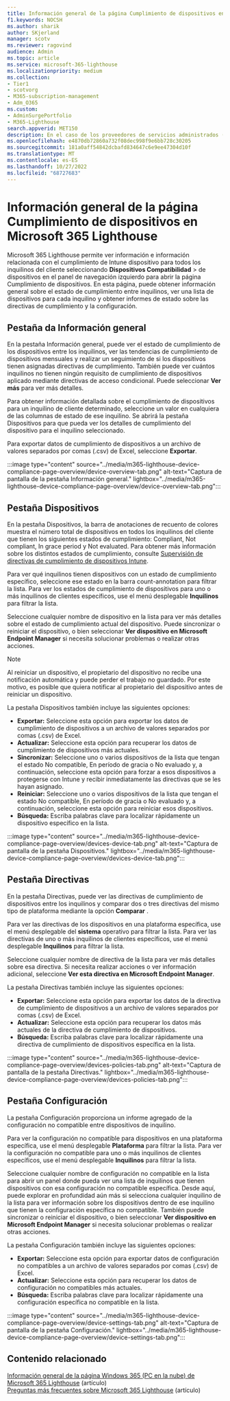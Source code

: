 ```yaml
---
title: Información general de la página Cumplimiento de dispositivos en Microsoft 365 Lighthouse
f1.keywords: NOCSH
ms.author: sharik
author: SKjerland
manager: scotv
ms.reviewer: ragovind
audience: Admin
ms.topic: article
ms.service: microsoft-365-lighthouse
ms.localizationpriority: medium
ms.collection:
- Tier1
- scotvorg
- M365-subscription-management
- Adm_O365
ms.custom:
- AdminSurgePortfolio
- M365-Lighthouse
search.appverid: MET150
description: En el caso de los proveedores de servicios administrados (MSP) que usan Microsoft 365 Lighthouse, obtenga información sobre la página Cumplimiento de dispositivos.
ms.openlocfilehash: e4870db72860a732f08dec998f9e6bb728c30205
ms.sourcegitcommit: 181a0aff54842dcbafd834647c6e9ee47304d10f
ms.translationtype: MT
ms.contentlocale: es-ES
ms.lasthandoff: 10/27/2022
ms.locfileid: "68727683"
---
```

# <a name="overview-of-the-device-compliance-page-in-microsoft-365-lighthouse"></a>Información general de la página Cumplimiento de dispositivos en Microsoft 365 Lighthouse

Microsoft 365 Lighthouse permite ver información e información relacionada con el cumplimiento de Intune dispositivo para todos los inquilinos del cliente seleccionando **Dispositivos Compatibilidad** >  de dispositivos en el panel de navegación izquierdo para abrir la página Cumplimiento de dispositivos. En esta página, puede obtener información general sobre el estado de cumplimiento entre inquilinos, ver una lista de dispositivos para cada inquilino y obtener informes de estado sobre las directivas de cumplimiento y la configuración.

## <a name="overview-tab"></a>‎Pestaña da Información general  
  
En la pestaña Información general, puede ver el estado de cumplimiento de los dispositivos entre los inquilinos, ver las tendencias de cumplimiento de dispositivos mensuales y realizar un seguimiento de si los dispositivos tienen asignadas directivas de cumplimiento. También puede ver cuántos inquilinos no tienen ningún requisito de cumplimiento de dispositivos aplicado mediante directivas de acceso condicional. Puede seleccionar **Ver más** para ver más detalles.

Para obtener información detallada sobre el cumplimiento de dispositivos para un inquilino de cliente determinado, seleccione un valor en cualquiera de las columnas de estado de ese inquilino. Se abrirá la pestaña Dispositivos para que pueda ver los detalles de cumplimiento del dispositivo para el inquilino seleccionado.

Para exportar datos de cumplimiento de dispositivos a un archivo de valores separados por comas (.csv) de Excel, seleccione **Exportar**.

:::image type="content" source="../media/m365-lighthouse-device-compliance-page-overview/device-overview-tab.png" alt-text="Captura de pantalla de la pestaña Información general." lightbox="../media/m365-lighthouse-device-compliance-page-overview/device-overview-tab.png":::

## <a name="devices-tab"></a>Pestaña Dispositivos

En la pestaña Dispositivos, la barra de anotaciones de recuento de colores muestra el número total de dispositivos en todos los inquilinos del cliente que tienen los siguientes estados de cumplimiento: Compliant, Not compliant, In grace period y Not evaluated. Para obtener más información sobre los distintos estados de cumplimiento, consulte [Supervisión de directivas de cumplimiento de dispositivos Intune](/mem/intune/protect/compliance-policy-monitor).

Para ver qué inquilinos tienen dispositivos con un estado de cumplimiento específico, seleccione ese estado en la barra count-annotation para filtrar la lista. Para ver los estados de cumplimiento de dispositivos para uno o más inquilinos de clientes específicos, use el menú desplegable **Inquilinos** para filtrar la lista.

Seleccione cualquier nombre de dispositivo en la lista para ver más detalles sobre el estado de cumplimiento actual del dispositivo. Puede sincronizar o reiniciar el dispositivo, o bien seleccionar **Ver dispositivo en Microsoft Endpoint Manager** si necesita solucionar problemas o realizar otras acciones.

> [!NOTE]
> Al reiniciar un dispositivo, el propietario del dispositivo no recibe una notificación automática y puede perder el trabajo no guardado. Por este motivo, es posible que quiera notificar al propietario del dispositivo antes de reiniciar un dispositivo.

La pestaña Dispositivos también incluye las siguientes opciones:

- **Exportar:** Seleccione esta opción para exportar los datos de cumplimiento de dispositivos a un archivo de valores separados por comas (.csv) de Excel.
- **Actualizar:** Seleccione esta opción para recuperar los datos de cumplimiento de dispositivos más actuales.
- **Sincronizar:** Seleccione uno o varios dispositivos de la lista que tengan el estado No compatible, En período de gracia o No evaluado y, a continuación, seleccione esta opción para forzar a esos dispositivos a protegerse con Intune y recibir inmediatamente las directivas que se les hayan asignado.
- **Reiniciar:** Seleccione uno o varios dispositivos de la lista que tengan el estado No compatible, En período de gracia o No evaluado y, a continuación, seleccione esta opción para reiniciar esos dispositivos.
- **Búsqueda:** Escriba palabras clave para localizar rápidamente un dispositivo específico en la lista.
 
:::image type="content" source="../media/m365-lighthouse-device-compliance-page-overview/devices-device-tab.png" alt-text="Captura de pantalla de la pestaña Dispositivos." lightbox="../media/m365-lighthouse-device-compliance-page-overview/devices-device-tab.png":::

## <a name="policies-tab"></a>Pestaña Directivas

En la pestaña Directivas, puede ver las directivas de cumplimiento de dispositivos entre los inquilinos y comparar dos o tres directivas del mismo tipo de plataforma mediante la opción **Comparar** .

Para ver las directivas de los dispositivos en una plataforma específica, use el menú desplegable del **sistema** operativo para filtrar la lista. Para ver las directivas de uno o más inquilinos de clientes específicos, use el menú desplegable **Inquilinos** para filtrar la lista.

Seleccione cualquier nombre de directiva de la lista para ver más detalles sobre esa directiva. Si necesita realizar acciones o ver información adicional, seleccione **Ver esta directiva en Microsoft Endpoint Manager**.

La pestaña Directivas también incluye las siguientes opciones:

- **Exportar:** Seleccione esta opción para exportar los datos de la directiva de cumplimiento de dispositivos a un archivo de valores separados por comas (.csv) de Excel.
- **Actualizar:** Seleccione esta opción para recuperar los datos más actuales de la directiva de cumplimiento de dispositivos.
- **Búsqueda:** Escriba palabras clave para localizar rápidamente una directiva de cumplimiento de dispositivos específica en la lista.

:::image type="content" source="../media/m365-lighthouse-device-compliance-page-overview/devices-policies-tab.png" alt-text="Captura de pantalla de la pestaña Directivas." lightbox="../media/m365-lighthouse-device-compliance-page-overview/devices-policies-tab.png":::

## <a name="settings-tab"></a>Pestaña Configuración

La pestaña Configuración proporciona un informe agregado de la configuración no compatible entre dispositivos de inquilino. 

Para ver la configuración no compatible para dispositivos en una plataforma específica, use el menú desplegable **Plataforma** para filtrar la lista. Para ver la configuración no compatible para uno o más inquilinos de clientes específicos, use el menú desplegable **Inquilinos** para filtrar la lista.

Seleccione cualquier nombre de configuración no compatible en la lista para abrir un panel donde pueda ver una lista de inquilinos que tienen dispositivos con esa configuración no compatible específica. Desde aquí, puede explorar en profundidad aún más si selecciona cualquier inquilino de la lista para ver información sobre los dispositivos dentro de ese inquilino que tienen la configuración específica no compatible. También puede sincronizar o reiniciar el dispositivo, o bien seleccionar **Ver dispositivo en Microsoft Endpoint Manager** si necesita solucionar problemas o realizar otras acciones.

La pestaña Configuración también incluye las siguientes opciones:

- **Exportar:** Seleccione esta opción para exportar datos de configuración no compatibles a un archivo de valores separados por comas (.csv) de Excel.
- **Actualizar:** Seleccione esta opción para recuperar los datos de configuración no compatibles más actuales.
- **Búsqueda:** Escriba palabras clave para localizar rápidamente una configuración específica no compatible en la lista.

:::image type="content" source="../media/m365-lighthouse-device-compliance-page-overview/device-settings-tab.png" alt-text="Captura de pantalla de la pestaña Configuración." lightbox="../media/m365-lighthouse-device-compliance-page-overview/device-settings-tab.png":::

## <a name="related-content"></a>Contenido relacionado

[Información general de la página Windows 365 (PC en la nube) de Microsoft 365 Lighthouse](m365-lighthouse-win365-page-overview.md) (artículo)\
[Preguntas más frecuentes sobre Microsoft 365 Lighthouse](m365-lighthouse-faq.yml) (artículo)
